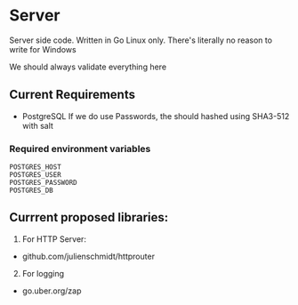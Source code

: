 # Server
Server side code. Written in Go
Linux only. There's literally no reason to write for Windows

We should always validate everything here

## Current Requirements
- PostgreSQL
If we do use Passwords, the should hashed using SHA3-512 with salt

### Required environment variables
```
POSTGRES_HOST
POSTGRES_USER
POSTGRES_PASSWORD
POSTGRES_DB
```

## Currrent proposed libraries:
1. For HTTP Server:
- github.com/julienschmidt/httprouter

2. For logging
- go.uber.org/zap
